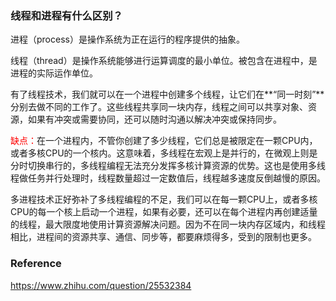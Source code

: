### 线程和进程有什么区别？

进程（process）是操作系统为正在运行的程序提供的抽象。

线程（thread）是操作系统能够进行运算调度的最小单位。被包含在进程中，是进程的实际运作单位。

有了线程技术，我们就可以在一个进程中创建多个线程，让它们在**“同一时刻”**分别去做不同的工作了。这些线程共享同一块内存，线程之间可以共享对象、资源，如果有冲突或需要协同，还可以随时沟通以解决冲突或保持同步。

<font color='red'>缺点：</font>在一个进程内，不管你创建了多少线程，它们总是被限定在一颗CPU内，或者多核CPU的一个核内。这意味着，多线程在宏观上是并行的，在微观上则是分时切换串行的，多线程编程无法充分发挥多核计算资源的优势。这也是使用多线程做任务并行处理时，线程数量超过一定数值后，线程越多速度反倒越慢的原因。

多进程技术正好弥补了多线程编程的不足，我们可以在每一颗CPU上，或者多核CPU的每一个核上启动一个进程，如果有必要，还可以在每个进程内再创建适量的线程，最大限度地使用计算资源解决问题。因为不在同一块内存区域内，和线程相比，进程间的资源共享、通信、同步等，都要麻烦得多，受到的限制也更多。





### Reference

https://www.zhihu.com/question/25532384